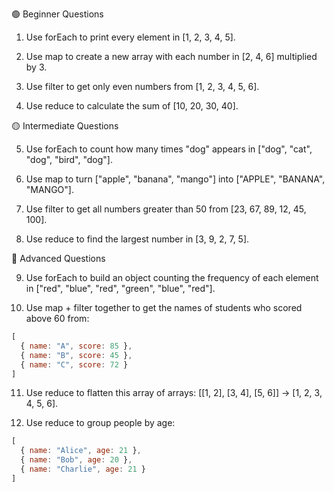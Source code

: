 🟢 Beginner Questions

1. Use forEach to print every element in [1, 2, 3, 4, 5].

2. Use map to create a new array with each number in [2, 4, 6] multiplied by 3.

3. Use filter to get only even numbers from [1, 2, 3, 4, 5, 6].

4. Use reduce to calculate the sum of [10, 20, 30, 40].

🟡 Intermediate Questions

5. Use forEach to count how many times "dog" appears in ["dog", "cat", "dog", "bird", "dog"].

6. Use map to turn ["apple", "banana", "mango"] into ["APPLE", "BANANA", "MANGO"].

7. Use filter to get all numbers greater than 50 from [23, 67, 89, 12, 45, 100].

8. Use reduce to find the largest number in [3, 9, 2, 7, 5].

🔴 Advanced Questions

9. Use forEach to build an object counting the frequency of each element in ["red", "blue", "red", "green", "blue", "red"].

10. Use map + filter together to get the names of students who scored above 60 from:
```js
[
  { name: "A", score: 85 },
  { name: "B", score: 45 },
  { name: "C", score: 72 }
]

```

11. Use reduce to flatten this array of arrays: [[1, 2], [3, 4], [5, 6]] → [1, 2, 3, 4, 5, 6].

12. Use reduce to group people by age:

```js
[
  { name: "Alice", age: 21 },
  { name: "Bob", age: 20 },
  { name: "Charlie", age: 21 }
]
```